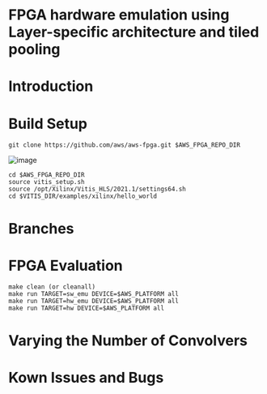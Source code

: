 # FPGA hardware emulation using Layer-specific architecture and tiled pooling

# Introduction

# Build Setup
```
git clone https://github.com/aws/aws-fpga.git $AWS_FPGA_REPO_DIR
```
![image](https://user-images.githubusercontent.com/75317393/147209223-7721f322-4cbc-4df4-9a30-1d08d6a542f4.png)
```
cd $AWS_FPGA_REPO_DIR
source vitis_setup.sh
source /opt/Xilinx/Vitis_HLS/2021.1/settings64.sh
cd $VITIS_DIR/examples/xilinx/hello_world
```
# Branches

# FPGA Evaluation
```
make clean (or cleanall)
make run TARGET=sw_emu DEVICE=$AWS_PLATFORM all
make run TARGET=hw_emu DEVICE=$AWS_PLATFORM all
make run TARGET=hw DEVICE=$AWS_PLATFORM all
```

# Varying the Number of Convolvers

# Kown Issues and Bugs

